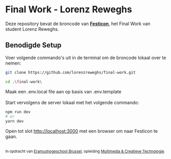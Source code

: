 # Final Work - Lorenz Reweghs

Deze repository bevat de broncode van **[Festicon](https://festicon.eu)**, het Final Work van student Lorenz Reweghs.

## Benodigde Setup

Voer volgende commando's uit in de terminal om de broncode lokaal over te nemen:

```bash
git clone https://github.com/lorenzreweghs/final-work.git
```
```bash
cd .\final-work\
```

Maak een .env.local file aan op basis van .env.template
<br><br>
Start vervolgens de server lokaal met het volgende commando:

```bash
npm run dev
# or
yarn dev
```

Open tot slot [http://localhost:3000](http://localhost:3000) met een browser om naar Festicon te gaan.
<br><br>

<sub>In opdracht van [Eramushogeschool Brussel](https://www.erasmushogeschool.be/nl), opleiding [Multimedia & Creatieve Technologie](https://www.erasmushogeschool.be/nl/opleidingen/multimedia-creatieve-technologie).</sub>

